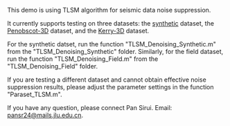This demo is using TLSM algorithm for seismic data noise suppression.

It currently supports testing on three datasets: the [synthetic](https://github.com/chenyk1990/reproducible_research/tree/master/foot) dataset, the [Penobscot-3D](https://wiki.seg.org/wiki/Penobscot_3D) dataset, and the [Kerry-3D](https://wiki.seg.org/wiki/Kerry-3D) dataset.

For the synthetic datset,  run the function "TLSM_Denoising_Synthetic.m" from the "TLSM_Denoising_Synthetic" folder.  Similarly, for the field dataset, run the function "TLSM_Denoising_Field.m" from the "TLSM_Denoising_Field" folder.

If you are testing a different dataset and cannot obtain effective noise suppression results, please adjust the parameter settings in the function "Paraset_TLSM.m".

If you have any question, please connect Pan Sirui. Email: pansr24@mails.jlu.edu.cn.
